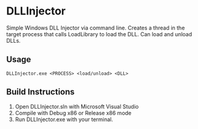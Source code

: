 # DLLInjector
Simple Windows DLL Injector via command line. Creates a thread in the target process that calls LoadLibrary to load the DLL. Can load and unload DLLs.

## Usage
    DLLInjector.exe <PROCESS> <load/unload> <DLL>
  
## Build Instructions
1. Open DLLInjector.sln with Microsoft Visual Studio
2. Compile with Debug x86 or Release x86 mode
3. Run DLLInjector.exe with your terminal.
